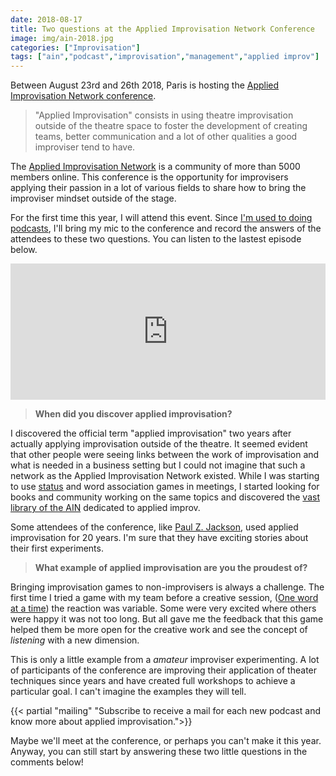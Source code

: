 ```yaml
---
date: 2018-08-17
title: Two questions at the Applied Improvisation Network Conference
image: img/ain-2018.jpg
categories: ["Improvisation"]
tags: ["ain","podcast","improvisation","management","applied improv"]
---
```




Between August 23rd and 26th 2018, Paris is hosting the [Applied Improvisation Network conference](http://appliedimprovisation.network). 

> "Applied Improvisation" consists in using theatre improvisation outside of the theatre space to foster the development of creating teams, better communication and a lot of other qualities a good improviser tend to have.

The [Applied Improvisation Network](http://appliedimprovisation.network) is a community of more than 5000 members online. This conference is the opportunity for improvisers applying their passion in a lot of various fields to share how to bring the improviser mindset outside of the stage.

For the first time this year, I will attend this event. Since [I'm used to doing podcasts](http://podcastscience.fm), I'll bring my mic to the conference and record the answers of the attendees to these two questions. You can listen to the lastest episode below.

<iframe src="https://player.pippa.io/5b793e715d32cfd871dc6e9c?theme=default&cover=1&latest=1" frameBorder="0" width="100%" height="218px" allow="autoplay"></iframe>


> **When did you discover applied improvisation?**

I discovered the official term "applied improvisation" two years after actually applying improvisation outside of the theatre. It seemed evident that other people were seeing links between the work of improvisation and what is needed in a business setting but I could not imagine that such a network as the Applied Improvisation Network existed. While I was starting to use [status](https://improwiki.com/en/wiki/improv/status) and word association games in meetings, I started looking for books and community working on the same topics and discovered the [vast library of the AIN](http://appliedimprovisation.network/library/books-articles/) dedicated to applied improv.

Some attendees of the conference, like [Paul Z. Jackson](http://appliedimprovisation.network/practitioner/paul-z-jackson/), used applied improvisation for 20 years. I'm sure that they have exciting stories about their first experiments.

> **What example of applied improvisation are you the proudest of?**

Bringing improvisation games to non-improvisers is always a challenge. The first time I tried a game with my team before a creative session, ([One word at a time](https://dramaresource.com/one-word-at-a-time/))  the reaction was variable. Some were very excited where others were happy it was not too long. But all gave me the feedback that this game helped them be more open for the creative work and see the concept of _listening_ with a new dimension.

This is only a little example from a _amateur_ improviser experimenting. A lot of participants of the conference are improving their application of theater techniques since years and have created full workshops to achieve a particular goal. I can't imagine the examples they will tell.

{{< partial "mailing" "Subscribe to receive a mail for each new podcast and know more about applied improvisation.">}}

Maybe we'll meet at the conference, or perhaps you can't make it this year. Anyway, you can still start by answering these two little questions in the comments below!




